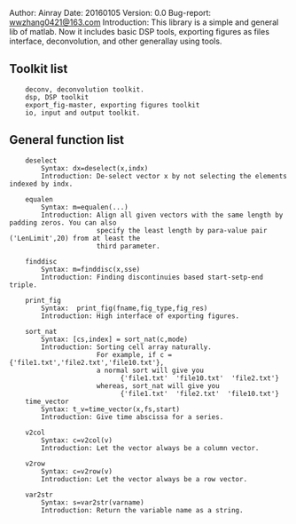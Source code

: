 Author: Ainray
Date: 20160105
Version: 0.0
Bug-report: wwzhang0421@163.com
Introduction: This library is a simple and general lib of matlab. Now it includes basic DSP tools,
	exporting figures as files interface, deconvolution, and other generallay using tools.


Toolkit list
------------
		deconv, deconvolution toolkit.
		dsp, DSP toolkit
		export_fig-master, exporting figures toolkit
		io, input and output toolkit.
		
General function list
---------------------

		deselect
			Syntax: dx=deselect(x,indx)
			Introduction: De-select vector x by not selecting the elements indexed by indx.
			
		equalen
			Syntax: m=equalen(...)
			Introduction: Align all given vectors with the same length by padding zeros. You can also
						  specify the least length by para-value pair ('LenLimit',20) from at least the
                          third parameter.

        finddisc
			Syntax: m=finddisc(x,sse)
			Introduction: Finding discontinuies based start-setp-end triple.
		
		print_fig
			Syntax:  print_fig(fname,fig_type,fig_res)
			Introduction: High interface of exporting figures.
		
		sort_nat
			Syntax: [cs,index] = sort_nat(c,mode)
			Introduction: Sorting cell array naturally. 
						  For example, if c = {'file1.txt','file2.txt','file10.txt'}, 
						  a normal sort will give you
 								{'file1.txt'  'file10.txt'  'file2.txt'}
 						  whereas, sort_nat will give you
								{'file1.txt'  'file2.txt'  'file10.txt'}
		time_vector
			Syntax: t_v=time_vector(x,fs,start)
			Introduction: Give time abscissa for a series.
		
		v2col
			Syntax: c=v2col(v)
			Introduction: Let the vector always be a column vector.
		
		v2row
			Syntax: c=v2row(v)
			Introduction: Let the vector always be a row vector.
			
		var2str
			Syntax: s=var2str(varname)
			Introduction: Return the variable name as a string.
		